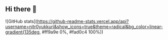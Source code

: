 ## Hi there 👋
![GitHub stats](https://github-readme-stats.vercel.app/api?username=nitr0yukkuri&show_icons=true&theme=radical&bg_color=linear-gradient(135deg, #ff9a9e 0%, #fad0c4 100%))


